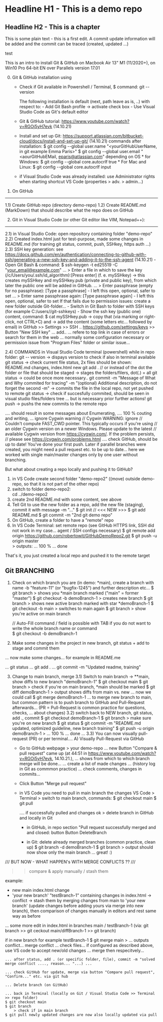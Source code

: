 # Headline H1 - This is a demo repo
## Headline H2 - This is a chapter 
This is some plain text - this is a first edit. A commit update information will be added and the commit can be traced (created, updated ...) 

test

This is an intro to install Git & GitHub on Macbook Air 13" M1 (11/2020+), on Win10 Pro 64-bit EN over Parallels version 17.01

0) Git & GitHub installation using 
    - Check if Git available in Powershell / Terminal, 
        $ command: git --version

        The following installation is default (next, path leave as is, ..) with respect to:
            - Add Git Bash profile -> activate check box 
            - Use Visual Studio Code as Git's default editor

    - Git & GitHub tutorial: https://www.youtube.com/watch?v=RGOj5yH7evk (14.10.21)
    - Install and set up Git: https://support.atlassian.com/bitbucket-cloud/docs/install-and-set-up-git/ (14.10.21)
        commands after installation: 
            $ git config --global user.name "<yourGitHubUserName, in git example Emma Paris>"
            $ git config --global user.email "<aourGitHubEMail, eparis@atlassian.com"
            depending on OS
            * for Windows:          $ git config --global core.autocrlf true
            * For Mac and Linux:    $ git config --global core.autocrlf input
    - if Visual Studio Code was already installed: use Administrator rights when starting shortcut VS Code (properties > adv. > admin...)

1) On GitHub
-------------------
1.1) Create GitHub repo (directory demo-repo)
1.2) Create README.md (MarkDown) that should describe what the repo does on GitHub

2) Git in Visual Studio Code (or other Git editor like VIM, Notepad++):
------------------- 
2.1) in Visual Studio Code: open repository containing folder "demo-repo" 
2.2) Created index.html just for test-purpose, made some changes in README.md (for training git status, commit, push, SSHkey, https auth ...)
2.3) SSH key generation: see https://docs.github.com/en/authentication/connecting-to-github-with-ssh/generating-a-new-ssh-key-and-adding-it-to-the-ssh-agent (14.10.21)
    - Open Git Bash & command:
        $ ssh-keygen -t ed25519 -C "your_email@example.com"
            ... > Enter a file in which to save the key (/c/Users/you/.ssh/id_algorithm):[Press enter]  (f. e. mySSHkey)
                -> this creates mySSHkey and mySSHkey.pub (private and public key), from which later the public one will be added in GitHub.
            ... > Enter passphrase (empty for no passphrase): [Type a passphrase] - I left this open, optional, safer to set
            ... > Enter same passphrase again: [Type passphrase again] - I left this open, optional, safer to set
        If that fails due to permission issues: create a new folder outside Git-folder...
    - Switch in Git Bash to folder with SSH keys (for example C:/users/<yourname>/git-sshkeys)
    - Show the ssh key (public one) content, command:
        $ cat mySSHkey.pub
            -> copy that (via marking or right-click, not CTRL+C) and 
            -> add the content (some letters etc... followed by email)
               in GitHub >> Settings >> SSH ..  https://github.com/settings/keys >> Button "New SSH key" ... add..
    ... refere to top link in case of errors or search for them in the web ... normally some configuration necessary or permission issue from "Program Files" folder or similar issue...

2.4) COMMANDS in Visual Studio Code terminal (powershell) while in repo folder:
    git -- version
        -> dispays version to check if also in terminal available
    git status
        -> check current file status, 2x files should be shown: README.md changes, index.html new
    git add .       // or instead of the dot the folder or file that should be staged
        -> stages the folders/filers, dot(.) = all 
    git status 
        -> could be once more necessary..
    git commit -m "Message of What and Why commited for tracing" -m "(optional) Additional description, do not forget the second -m"
        -> commits the file in the local repo, not yet pushed to remote
    git status 
        -> check if succesfully commited, should be seen in visual studio files/folders tree
        ... but is necessary prior further actions!
    git push
        -> pushs the new commits to the remote repo

.... should result in some messages about Enumerating, 
.... 100 % couting and writing, 
...  ignore Cygwin warning
                                    // Cygwin WARNING:
                        ignore      // Couldn't compute FAST_CWD pointer.  This typically occurs if you're using
                                    // an older Cygwin version on a newer Windows.  Please update to the latest
                                    // available Cygwin version from https://cygwin.com/.  If the problem persists,
                                    // please see https://cygwin.com/problems.html
.... check GitHub, should be up to date! You've done your first push. Later if parallel branches were created, you might need a pull request etc. to be up to date... here we worked with single main/master changes only by one user without branching. 


But what about creating a repo locally and pushing it to GitHub?
1) in VS Code create second folder "demo-repo2" ((move) outside demo-repo, so that it is not part of the other repo)
2) switch to folder demo-repo2:     
    cd ../demo-repo2   
3) create 2nd README.md with some content, see above
4) Tell Git to use the new folder as a repo, add the new file (staging), commit it with message -m "..."
    $ git init              // <<< NEW >>>
    $ git add README.md
    $ git commit -m "2nd git demo repo"
5) On GitHub, create a folder to have a "remote" repo 
6) In VS Code Terminal: set remote repo (see GitHub HTTPS link, SSH did not work in my case... agent / SSH configs necessary)
    $ git remote add origin https://github.com/robertowit/GitHubDemoRepo2.git
    $ git push -u origin master     
        > outputs: ... 100 % ... done

That's it, you just created a local repo and pushed it to the remote target


Git BRANCHING 
----------------------------------------------------------

1) Check on which branch you are (in demo: *main), create a branch with name -b "feature-11" (or "bugfix-1245") and further description etc...
    $ git branch
        > shows you *main branch marked ("main" = former "master")
    $ git checkout -b demoBranch-1
        > creates new branch
    $ git branch
        > shows new active branch marked with star *demoBranch-1
    $ git checkout -b main
        > switches to main again
    $ git branch
        > show you're active on main branch

    // Auto-Fill command / field is possible with TAB if you do not want to write the whole branch name or command    
    $ git checkout -b demoBranch-1

2) Make some changes in the project in new branch, git status + add to stage and commit them

 ... now make some changes... for example in README.me

 ... git status
 ... git add .
 ... git commit -m "Updated readme, training"
 
3) Change to main branch, merge
3.1) Switch to main branch -> **main, show diffs to new branch "demoBranch-1"
    $ git checkout main
    $ git branch
        > check if you're on main branch, *main should be marked
    $ git diff demoBranch-1
        > output shows diffs from main vs. new
    ... now we could call    $ git merge demoBranch-1   ... to merge new branch to main, but common pattern is to push branch to GitHub and Pull-Request afterwards... 
    (PR = Pull-Request is common practice for questions, checks, ... about changes) 
3.2) switch back to NEW branch, git status, add ., commit
    $ git checkout demoBranch-1
    $ git branch
        > make sure you're on new branch
    $ git status
    $ git commit -m "README.md updated, optimized guideline, new branch training"
    $ git push -u origin demoBranch-1
        > ... 100 % ... done ... 
3.3) You can now visually pull-request (PR) or per terminal.... 
A) Visually Pull-Request via GitHub
    
    - Go to GitHub webpage > your demo-repo ... new Button "Compare & pull request" came up  (at 44:51 in https://www.youtube.com/watch?v=RGOj5yH7evk, 14.10.21.),
    ... shows from which to which branch merge will be done...
    ... create a list of made changes ... (history log in Git as commmon practice)
    ... check comments, changes in commits...
    
    - Click Button "Merge pull request"

    - in VS Code you need to pull in main branch the changes 
    VS Code > Terminal > switch to main branch, commands:
        $ git checkout main
        $ git pull

        .... if successfully pulled and changes ok > delete branch in GitHub and locally in Git

        - in GitHub, in repo section "Pull request successfully merged and and closed: button Button DeleteBranch

        - in Git: delete already merged branches (common practice, clean up)
            $ git branch -d demoBranch-1
            $ git branch
                > output should now show only the main branch ... great! :) 

/// BUT NOW - WHAT HAPPEN's WITH MERGE CONFLICTS ?? ///

>> compare & apply manually / stash them

example:
- new main index.html change
- 'your new branch' "testBranch-1" containing changes in index.html
-> conflict
-> stash them by merging changes from main to 'your new branch' (update changes before adding yours via merge into new branch), then comparison of changes manually in editors and rest same way as before  

... some more edit in index.html in branches main / testBranch-1 (via: git branch >> git ceckout main/diffBranch-1 >> git branch)

if in new branch for example testBranch-1 
    $ git merge main
    > ... outputs conflict... merge conflict ... check files... if configured as described above, use VS code to accept new/old changes ... merge then respecitvely... 

    ... after status, add . (or specific folder, file), commit -m "solved merge conflict ...., reason... "...) ...

    ... check GitHub for update, merge via button "Compare pull request", "Confirm..." etc. via git hub

    ... Delete branch (on GitHub)

    ... back in Terminal (locally on Git / Visual Studio Code >> Terminal >> repo folder)
    $ git checkout main
    $ git branch
        > check if in main branch 
    $ git pull newly updated changes are now also locally updated via pull

    
